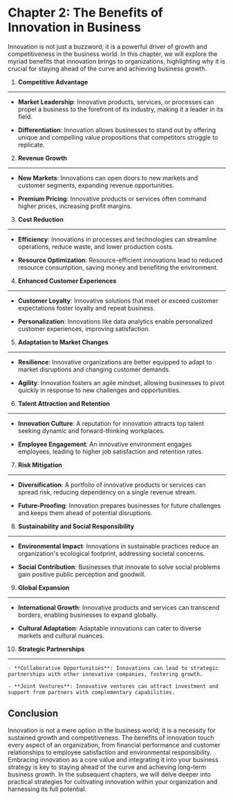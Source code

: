 Chapter 2: The Benefits of Innovation in Business
=================================================

Innovation is not just a buzzword; it is a powerful driver of growth and competitiveness in the business world. In this chapter, we will explore the myriad benefits that innovation brings to organizations, highlighting why it is crucial for staying ahead of the curve and achieving business growth.

1. **Competitive Advantage**
----------------------------

* **Market Leadership**: Innovative products, services, or processes can propel a business to the forefront of its industry, making it a leader in its field.

* **Differentiation**: Innovation allows businesses to stand out by offering unique and compelling value propositions that competitors struggle to replicate.

2. **Revenue Growth**
---------------------

* **New Markets**: Innovations can open doors to new markets and customer segments, expanding revenue opportunities.

* **Premium Pricing**: Innovative products or services often command higher prices, increasing profit margins.

3. **Cost Reduction**
---------------------

* **Efficiency**: Innovations in processes and technologies can streamline operations, reduce waste, and lower production costs.

* **Resource Optimization**: Resource-efficient innovations lead to reduced resource consumption, saving money and benefiting the environment.

4. **Enhanced Customer Experiences**
------------------------------------

* **Customer Loyalty**: Innovative solutions that meet or exceed customer expectations foster loyalty and repeat business.

* **Personalization**: Innovations like data analytics enable personalized customer experiences, improving satisfaction.

5. **Adaptation to Market Changes**
-----------------------------------

* **Resilience**: Innovative organizations are better equipped to adapt to market disruptions and changing customer demands.

* **Agility**: Innovation fosters an agile mindset, allowing businesses to pivot quickly in response to new challenges and opportunities.

6. **Talent Attraction and Retention**
--------------------------------------

* **Innovation Culture**: A reputation for innovation attracts top talent seeking dynamic and forward-thinking workplaces.

* **Employee Engagement**: An innovative environment engages employees, leading to higher job satisfaction and retention rates.

7. **Risk Mitigation**
----------------------

* **Diversification**: A portfolio of innovative products or services can spread risk, reducing dependency on a single revenue stream.

* **Future-Proofing**: Innovation prepares businesses for future challenges and keeps them ahead of potential disruptions.

8. **Sustainability and Social Responsibility**
-----------------------------------------------

* **Environmental Impact**: Innovations in sustainable practices reduce an organization's ecological footprint, addressing societal concerns.

* **Social Contribution**: Businesses that innovate to solve social problems gain positive public perception and goodwill.

9. **Global Expansion**
-----------------------

* **International Growth**: Innovative products and services can transcend borders, enabling businesses to expand globally.

* **Cultural Adaptation**: Adaptable innovations can cater to diverse markets and cultural nuances.

10. **Strategic Partnerships**
------------------------------

    - **Collaborative Opportunities**: Innovations can lead to strategic partnerships with other innovative companies, fostering growth.

    - **Joint Ventures**: Innovative ventures can attract investment and support from partners with complementary capabilities.

Conclusion
----------

Innovation is not a mere option in the business world; it is a necessity for sustained growth and competitiveness. The benefits of innovation touch every aspect of an organization, from financial performance and customer relationships to employee satisfaction and environmental responsibility. Embracing innovation as a core value and integrating it into your business strategy is key to staying ahead of the curve and achieving long-term business growth. In the subsequent chapters, we will delve deeper into practical strategies for cultivating innovation within your organization and harnessing its full potential.
